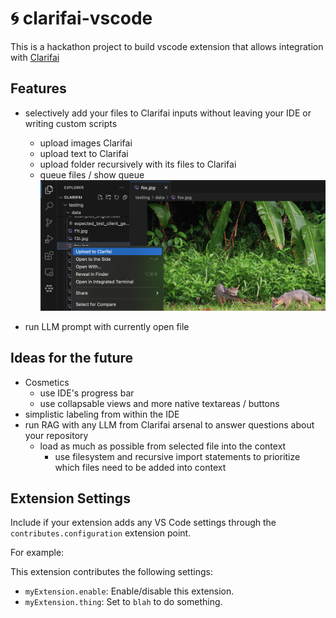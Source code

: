 # 🌀 clarifai-vscode

This is a hackathon project to build vscode extension that allows integration with [Clarifai](https://www.clarifai.com/)



## Features
- selectively add your files to Clarifai inputs without leaving your IDE or writing custom scripts
    - upload images Clarifai
    - upload text to Clarifai
    - upload folder recursively with its files to Clarifai
    - queue files / show queue
![](./docs/add-images.png)

- run LLM prompt with currently open file

## Ideas for the future
- Cosmetics
    - use IDE's progress bar
    - use collapsable views and more native textareas / buttons
- simplistic labeling from within the IDE
- run RAG with any LLM from Clarifai arsenal to answer questions about your repository
    - load as much as possible from selected file into the context
        - use filesystem and recursive import statements to prioritize which files need to be added into context

## Extension Settings

Include if your extension adds any VS Code settings through the `contributes.configuration` extension point.

For example:

This extension contributes the following settings:

* `myExtension.enable`: Enable/disable this extension.
* `myExtension.thing`: Set to `blah` to do something.
